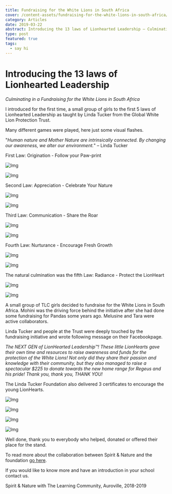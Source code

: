 ```yaml
---
title: Fundraising for the White Lions in South Africa
cover: /content-assets/fundraising-for-the-white-lions-in-south-africa/cover.jpg
category: Articles
date: 2019-03-22
abstract: Introducing the 13 laws of Lionhearted Leadership – Culminating in a Fundraising for the White Lions in South Africa.
type: post
featured: true
tags:
  - say hi
---
```


# Introducing the 13 laws of Lionhearted Leadership

_Culminating in a Fundraising for the White Lions in South Africa_

I introduced for the first time, a small group of girls to the first 5 laws of Lionhearted Leadership as taught by Linda Tucker from the Global White Lion Protection Trust.

Many different games were played, here just some visual flashes.

"_Human nature and Mother Nature are intrinsically connected. By changing our awareness, we alter our environment._" – Linda Tucker

First Law: Origination - Follow your Paw-print

![Img](/content-assets/fundraising-for-the-white-lions-in-south-africa/img2_600X409.jpg)

![Img](/content-assets/dummy_900X900.jpg)

Second Law: Appreciation - Celebrate Your Nature

![Img](/content-assets/fundraising-for-the-white-lions-in-south-africa/img4_600X466.jpg)

![Img](/content-assets/dummy_900X900.jpg)

Third Law: Communication - Share the Roar

![Img](/content-assets/fundraising-for-the-white-lions-in-south-africa/img7_600X451.jpg)

![Img](/content-assets/dummy_900X900.jpg)

Fourth Law: Nurturance - Encourage Fresh Growth

![Img](/content-assets/fundraising-for-the-white-lions-in-south-africa/img99_600X758.jpg)

![Img](/content-assets/dummy_900X900.jpg)

The natural culmination was the fifth Law: Radiance - Protect the LionHeart

![Img](/content-assets/fundraising-for-the-white-lions-in-south-africa/img9_1440X900.jpg)

![Img](/content-assets/dummy_900X900.jpg)

A small group of TLC girls decided to fundraise for the White Lions in South Africa. Mohini was the driving force behind the initiative after she had done some fundraising for Pandas some years ago. Melusine and Tara were active collaborators.

Linda Tucker and people at the Trust were deeply touched by the fundraising initiative and wrote following message on their Facebookpage.

_The NEXT GEN of LionHearted Leadership™!_
_These little LionHearts gave their own time and resources to raise awareness and funds for the protection of the White Lions! Not only did they share their passion and knowledge with their community, but they also managed to raise a spectacular \$225 to donate towards the new home range for Regeus and his pride! Thank you, thank you, THANK YOU!_

The Linda Tucker Foundation also delivered 3 certificates to encourage the young LionHearts.

![Img](/content-assets/fundraising-for-the-white-lions-in-south-africa/cert1_1440X900.jpg)

![Img](/content-assets/fundraising-for-the-white-lions-in-south-africa/cert2_1440X900.jpg)

![Img](/content-assets/fundraising-for-the-white-lions-in-south-africa/cert3_1440X900.jpg)

![Img](/content-assets/dummy_1440X900.jpg)

Well done, thank you to everybody who helped, donated or offered their place for the stand.

To read more about the collaboration between Spirit & Nature and the foundation [go here](https://www.spiritandnature.org/writings/reconnecting-with-spirit-through-nature#the-white-lions).

If you would like to know more and have an introduction in your school contact us.

Spirit & Nature with The Learning Community, Auroville, 2018-2019
